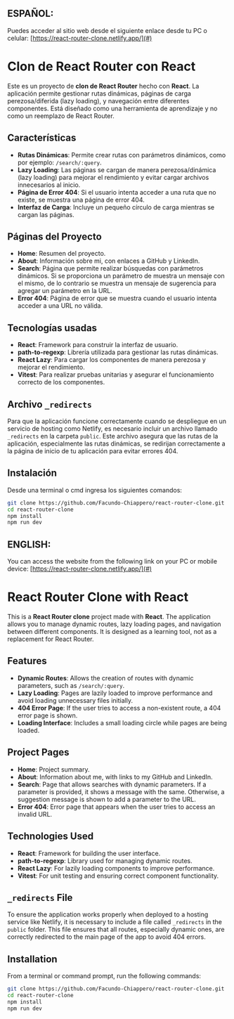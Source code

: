 ## ESPAÑOL:

Puedes acceder al sitio web desde el siguiente enlace desde tu PC o celular: [https://react-router-clone.netlify.app/](#)

# Clon de React Router con React

Este es un proyecto de **clon de React Router** hecho con **React**. La aplicación permite gestionar rutas dinámicas, páginas de carga perezosa/diferida (lazy loading), y navegación entre diferentes componentes. Está diseñado como una herramienta de aprendizaje y no como un reemplazo de React Router.

## Características

- **Rutas Dinámicas**: Permite crear rutas con parámetros dinámicos, como por ejemplo: `/search/:query`.
- **Lazy Loading**: Las páginas se cargan de manera perezosa/dinámica (lazy loading) para mejorar el rendimiento y evitar cargar archivos innecesarios al inicio.
- **Página de Error 404**: Si el usuario intenta acceder a una ruta que no existe, se muestra una página de error 404.
- **Interfaz de Carga**: Incluye un pequeño círculo de carga mientras se cargan las páginas.

## Páginas del Proyecto

- **Home**: Resumen del proyecto.
- **About**: Información sobre mi, con enlaces a GitHub y LinkedIn.
- **Search**: Página que permite realizar búsquedas con parámetros dinámicos. Si se proporciona un parámetro de muestra un mensaje con el mismo, de lo contrario se muestra un mensaje de sugerencia para agregar un parámetro en la URL.
- **Error 404**: Página de error que se muestra cuando el usuario intenta acceder a una URL no válida.

## Tecnologías usadas

- **React**: Framework para construir la interfaz de usuario.
- **path-to-regexp**: Librería utilizada para gestionar las rutas dinámicas.
- **React Lazy**: Para cargar los componentes de manera perezosa y mejorar el rendimiento.
- **Vitest**: Para realizar pruebas unitarias y asegurar el funcionamiento correcto de los componentes.

## Archivo `_redirects`

Para que la aplicación funcione correctamente cuando se despliegue en un servicio de hosting como Netlify, es necesario incluir un archivo llamado `_redirects` en la carpeta `public`. Este archivo asegura que las rutas de la aplicación, especialmente las rutas dinámicas, se redirijan correctamente a la página de inicio de tu aplicación para evitar errores 404.

## Instalación

Desde una terminal o cmd ingresa los siguientes comandos:

```bash
git clone https://github.com/Facundo-Chiappero/react-router-clone.git
cd react-router-clone
npm install
npm run dev
```


## ENGLISH:

You can access the website from the following link on your PC or mobile device: [https://react-router-clone.netlify.app/](#)

# React Router Clone with React

This is a **React Router clone** project made with **React**. The application allows you to manage dynamic routes, lazy loading pages, and navigation between different components. It is designed as a learning tool, not as a replacement for React Router.

## Features

- **Dynamic Routes**: Allows the creation of routes with dynamic parameters, such as `/search/:query`.
- **Lazy Loading**: Pages are lazily loaded to improve performance and avoid loading unnecessary files initially.
- **404 Error Page**: If the user tries to access a non-existent route, a 404 error page is shown.
- **Loading Interface**: Includes a small loading circle while pages are being loaded.

## Project Pages

- **Home**: Project summary.
- **About**: Information about me, with links to my GitHub and LinkedIn.
- **Search**: Page that allows searches with dynamic parameters. If a parameter is provided, it shows a message with the same. Otherwise, a suggestion message is shown to add a parameter to the URL.
- **Error 404**: Error page that appears when the user tries to access an invalid URL.

## Technologies Used

- **React**: Framework for building the user interface.
- **path-to-regexp**: Library used for managing dynamic routes.
- **React Lazy**: For lazily loading components to improve performance.
- **Vitest**: For unit testing and ensuring correct component functionality.

## `_redirects` File

To ensure the application works properly when deployed to a hosting service like Netlify, it is necessary to include a file called `_redirects` in the `public` folder. This file ensures that all routes, especially dynamic ones, are correctly redirected to the main page of the app to avoid 404 errors.

## Installation

From a terminal or command prompt, run the following commands:

```bash
git clone https://github.com/Facundo-Chiappero/react-router-clone.git
cd react-router-clone
npm install
npm run dev
```